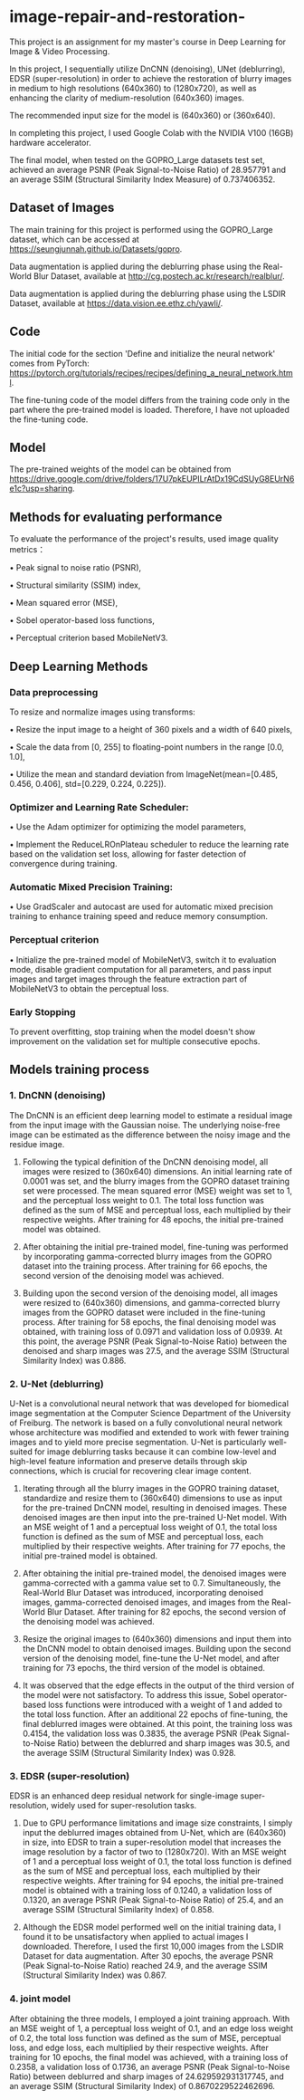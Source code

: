 # image-repair-and-restoration-
This project is an assignment for my master's course in Deep Learning for Image & Video Processing.

In this project, I sequentially utilize DnCNN (denoising), UNet (deblurring), EDSR (super-resolution) in order to achieve the restoration of blurry images in medium to high resolutions (640x360) to (1280x720), as well as enhancing the clarity of medium-resolution (640x360) images.

The recommended input size for the model is (640x360) or (360x640).

In completing this project, I used Google Colab with the NVIDIA V100 (16GB) hardware accelerator.

The final model, when tested on the GOPRO\_Large datasets test set, achieved an average PSNR (Peak Signal-to-Noise Ratio) of 28.957791 and an average SSIM (Structural Similarity Index Measure) of 0.737406352.

## Dataset of Images

The main training for this project is performed using the GOPRO\_Large dataset, which can be accessed at https://seungjunnah.github.io/Datasets/gopro.

Data augmentation is applied during the deblurring phase using the Real-World Blur Dataset, available at http://cg.postech.ac.kr/research/realblur/.

Data augmentation is applied during the deblurring phase using the LSDIR Dataset, available at https://data.vision.ee.ethz.ch/yawli/.

## Code
The initial code for the section 'Define and initialize the neural network' comes from PyTorch: https://pytorch.org/tutorials/recipes/recipes/defining_a_neural_network.html.

The fine-tuning code of the model differs from the training code only in the part where the pre-trained model is loaded. Therefore, I have not uploaded the fine-tuning code.

## Model
The pre-trained weights of the model can be obtained from https://drive.google.com/drive/folders/17U7pkEUPILrAtDx19CdSUyG8EUrN6e1c?usp=sharing.

## Methods for evaluating performance
To evaluate the performance of the project's results, used image quality metrics：

&#8226; Peak signal to noise ratio (PSNR),

&#8226; Structural similarity (SSIM) index,

&#8226; Mean squared error (MSE),

&#8226; Sobel operator-based loss functions,

&#8226; Perceptual criterion based MobileNetV3.


## Deep Learning Methods
### Data preprocessing
To resize and normalize images using transforms:

&#8226; Resize the input image to a height of 360 pixels and a width of 640 pixels,

&#8226; Scale the data from [0, 255] to floating-point numbers in the range [0.0, 1.0],

&#8226; Utilize the mean and standard deviation from ImageNet(mean=[0.485, 0.456, 0.406], std=[0.229, 0.224, 0.225]).

### Optimizer and Learning Rate Scheduler:

&#8226; Use the Adam optimizer for optimizing the model parameters,

&#8226; Implement the ReduceLROnPlateau scheduler to reduce the learning rate based on the validation set loss, allowing for faster detection of convergence during training.

### Automatic Mixed Precision Training:

&#8226; Use GradScaler and autocast are used for automatic mixed precision training to enhance training speed and reduce memory consumption.

### Perceptual criterion

&#8226; Initialize the pre-trained model of MobileNetV3, switch it to evaluation mode, disable gradient computation for all parameters, and pass input images and target images through the feature extraction part of MobileNetV3 to obtain the perceptual loss.

### Early Stopping
To prevent overfitting, stop training when the model doesn't show improvement on the validation set for multiple consecutive epochs.


## Models training process
### 1. DnCNN (denoising)
The DnCNN is an efficient deep learning model to estimate a residual image from the input image with the Gaussian noise. The underlying noise-free image can be estimated as the difference between the noisy image and the residue image.

1. Following the typical definition of the DnCNN denoising model, all images were resized to (360x640) dimensions. An initial learning rate of 0.0001 was set, and the blurry images from the GOPRO dataset training set were processed. The mean squared error (MSE) weight was set to 1, and the perceptual loss weight to 0.1. The total loss function was defined as the sum of MSE and perceptual loss, each multiplied by their respective weights. After training for 48 epochs, the initial pre-trained model was obtained.

2. After obtaining the initial pre-trained model, fine-tuning was performed by incorporating gamma-corrected blurry images from the GOPRO dataset into the training process. After training for 66 epochs, the second version of the denoising model was achieved.

3. Building upon the second version of the denoising model, all images were resized to (640x360) dimensions, and gamma-corrected blurry images from the GOPRO dataset were included in the fine-tuning process. After training for 58 epochs, the final denoising model was obtained, with training loss of 0.0971 and validation loss of 0.0939. At this point, the average PSNR (Peak Signal-to-Noise Ratio) between the denoised and sharp images was 27.5, and the average SSIM (Structural Similarity Index) was 0.886.

### 2. U-Net (deblurring)
U-Net is a convolutional neural network that was developed for biomedical image segmentation at the Computer Science Department of the University of Freiburg. The network is based on a fully convolutional neural network whose architecture was modified and extended to work with fewer training images and to yield more precise segmentation. U-Net is particularly well-suited for image deblurring tasks because it can combine low-level and high-level feature information and preserve details through skip connections, which is crucial for recovering clear image content.

1. Iterating through all the blurry images in the GOPRO training dataset, standardize and resize them to (360x640) dimensions to use as input for the pre-trained DnCNN model, resulting in denoised images. These denoised images are then input into the pre-trained U-Net model. With an MSE weight of 1 and a perceptual loss weight of 0.1, the total loss function is defined as the sum of MSE and perceptual loss, each multiplied by their respective weights. After training for 77 epochs, the initial pre-trained model is obtained.

2. After obtaining the initial pre-trained model, the denoised images were gamma-corrected with a gamma value set to 0.7. Simultaneously, the Real-World Blur Dataset was introduced, incorporating denoised images, gamma-corrected denoised images, and images from the Real-World Blur Dataset. After training for 82 epochs, the second version of the denoising model was achieved.

3. Resize the original images to (640x360) dimensions and input them into the DnCNN model to obtain denoised images. Building upon the second version of the denoising model, fine-tune the U-Net model, and after training for 73 epochs, the third version of the model is obtained.

4. It was observed that the edge effects in the output of the third version of the model were not satisfactory. To address this issue, Sobel operator-based loss functions were introduced with a weight of 1 and added to the total loss function. After an additional 22 epochs of fine-tuning, the final deblurred images were obtained. At this point, the training loss was 0.4154, the validation loss was 0.3835, the average PSNR (Peak Signal-to-Noise Ratio) between the deblurred and sharp images was 30.5, and the average SSIM (Structural Similarity Index) was 0.928.

### 3. EDSR (super-resolution)
EDSR is an enhanced deep residual network for single-image super-resolution, widely used for super-resolution tasks. 

1.  Due to GPU performance limitations and image size constraints, I simply input the deblurred images obtained from U-Net, which are (640x360) in size, into EDSR to train a super-resolution model that increases the image resolution by a factor of two to (1280x720). With an MSE weight of 1 and a perceptual loss weight of 0.1, the total loss function is defined as the sum of MSE and perceptual loss, each multiplied by their respective weights. After training for 94 epochs, the initial pre-trained model is obtained with a training loss of 0.1240, a validation loss of 0.1320, an average PSNR (Peak Signal-to-Noise Ratio) of 25.4, and an average SSIM (Structural Similarity Index) of 0.858.

2.  Although the EDSR model performed well on the initial training data, I found it to be unsatisfactory when applied to actual images I downloaded. Therefore, I used the first 10,000 images from the LSDIR Dataset for data augmentation. After 30 epochs, the average PSNR (Peak Signal-to-Noise Ratio) reached 24.9, and the average SSIM (Structural Similarity Index) was 0.867.

### 4. joint model
After obtaining the three models, I employed a joint training approach. With an MSE weight of 1, a perceptual loss weight of 0.1, and an edge loss weight of 0.2, the total loss function was defined as the sum of MSE, perceptual loss, and edge loss, each multiplied by their respective weights. After training for 10 epochs, the final model was achieved, with a training loss of 0.2358, a validation loss of 0.1736, an average PSNR (Peak Signal-to-Noise Ratio) between deblurred and sharp images of 24.629592931317745, and an average SSIM (Structural Similarity Index) of 0.8670229522462696.
